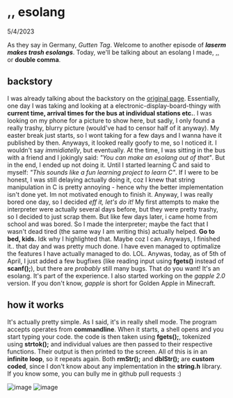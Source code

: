 <h1>,, esolang</h1>
<span class="date">5/4/2023</span>
<p>As they say in Germany, <i>Gutten Tag</i>. Welcome to another episode of <b><i>laserm makes trash esolangs</i></b>. Today, we'll be talking about an esolang I made, 
<a href="https://lportf.eu/download/dblcomma/index.html">,,</a> or <b>double comma</b>. 
</p>
<h2>backstory</h2>
<p>I was already talking about the backstory on the <a href="https://lportf.eu/download/dblcomma/index.html">original page</a>. Essentially, one day I was taking and looking at a
electronic-display-board-thingy with <b>current time, arrival times for the bus at individual stations etc.</b>. I was looking on my phone for a picture to show here,
but sadly, I only found a really trashy, blurry picture (would've had to censor half of it anyway). My easter break just starts, so I wont taking for a few days and I wanna have it published by then. Anyways, it looked
really goofy to me, so I noticed it. I wouldn't say <i>immidiatelly</i>, but eventually. At the time, I was sitting in the bus with a friend and I jokingly said: <i>"You can make an esolang out of that"</i>.
But in the end, I ended up not doing it. Until I started learning C and said to myself: <i>"This sounds like a fun learning project to learn C"</i>. If I were to be honest, I was still
delaying actually doing it, coz I knew that string manipulation in C is pretty annoying - hence why the better implementation isn't done yet. Im not motivated enough to finish it.
Anyway, I was really bored one day, so I decided <i>eff it, let's do it!</i> My first attempts to make the interpreter were actually several days before, but they were pretty trashy, so I decided to just scrap them.
But like few days later, i came home from school and was bored. So I made the interpreter; maybe the fact that I wasn't dead tired (the same way I am writing this) actually helped. <b>Go to bed, kids.</b>
Idk why I highlighted that. Maybe coz I can. Anyways, I finished it.. that day and was pretty much done. I have even managed to optimalize the features I have actually managed to do. LOL.
Anywas, today, as of 5th of April, I just added a few bugfixes (like reading input using <b>fgets()</b> instead of <b>scanf();</b>), but there are <i>probably</i> still many bugs. That do you want! It's an esolang.
It's part of the experience. I also started working on the <i>gapple 2.0</i> version. If you don't know, <i>gapple</i> is short for Golden Apple in Minecraft.</p>
<h2>how it works</h2>
<p>
It's actually pretty simple. As I said, it's in really shell mode. The program accepts operates from <b title="why is it higlighted again?">commandline</b>. When it starts, a shell opens and you start typing your code.
the code is then taken using <b>fgets();</b>, tokenized using <b>strtok();</b> and individual values are then passed to their respective functions. Their output is then printed to the screen. All of this is in an <b>infinite
loop</b>, so it repeats again. Both <b>rmStr();</b> and <b>dblStr();</b> are <b>custom coded</b>, since I don't know about any implementation in the <b>string.h</b> library. If you know some, you can bully me in github pull
requests :)
</p>

![image](https://github.com/lasermtv07/blog/assets/118477750/ea98695c-8abe-45e2-ad6b-a774b94399a6)
![image](https://github.com/lasermtv07/blog/assets/118477750/00a80bb5-ba29-4419-925e-6de869bfac89)
